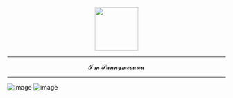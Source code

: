 <div id="header" align="center" >
  <img src="https://media.giphy.com/media/Uaxj062PavgqZRhVkS/giphy.gif" width="100"/>
</div>

---

<div align="center"><p>𝓘`𝓶  𝓢𝓾𝓷𝓷𝔂𝓶𝓮𝓸𝓾𝔀𝓾</p></div>

---
![image](http://github-profile-summary-cards.vercel.app/api/cards/repos-per-language?username=sunnymeouwu&theme=zenburn)
![image](http://github-profile-summary-cards.vercel.app/api/cards/most-commit-language?username=sunnymeouwu&theme=zenburn)
